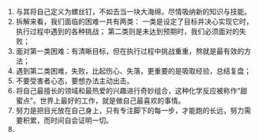 1. 与其将自己定义为螺丝钉，不如去当一块大海绵，尽情吸纳新的知识与技能。
2. 拆解来看，我们面临的困难一共有两类：
    一类是设定了目标并决心实现它时，执行过程中遇到的各种挑战；
    第二类则是未达到预期时，我们必须面对的失败；
3. 面对第一类困难：有清晰目标，但在执行过程中挑战重重，熬就是最有效的方法；
4. 遇到第二类困难，失败，比起伤心、失落，更重要的是吸取经验，总结复盘；
5. 不要受害者心态，要想办法主动出击。
6. 将自己最擅长的领域和最热爱的兴趣进行奇妙组合，这种化学反应被称作“甜蜜点”。世界上最好的工作，就是做自己最喜欢的事情。
7. 努力是把目光放在自己身上，只有专注脚下的每一步，才能跑的长远，努力需要积累，而时间自会证明一切。
8. 